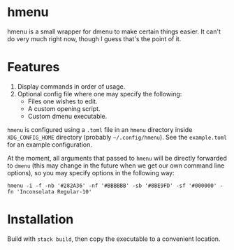 # hmenu

hmenu is a small wrapper for dmenu to make certain things easier.  It can't do
very much right now, though I guess that's the point of it.


# Features

1.  Display commands in order of usage.
2.  Optional config file where one may specify the following:
    -   Files one wishes to edit.
    -   A custom opening script.
    -   Custom dmenu executable.

`hmenu` is configured using a `.toml` file in an `hmenu` directory inside
`XDG_CONFIG_HOME` directory (probably `~/.config/hmenu`).  See the
`example.toml` for an example configuration.

At the moment, all arguments that passed to `hmenu` will be directly forwarded
to `dmenu` (this may change in the future when we get our own command line
options), so you may specify options in the following way:

    hmenu -i -f -nb '#282A36' -nf '#BBBBBB' -sb '#8BE9FD' -sf '#000000' -fn 'Inconsolata Regular-10'


# Installation

Build with `stack build`, then copy the executable to a convenient location.

